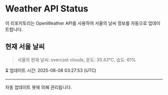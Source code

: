 
# Weather API Status

이 리포지토리는 OpenWeather API를 사용하여 서울의 날씨 정보를 자동으로 업데이트합니다.

## 현재 서울 날씨
> 서울의 현재 날씨: overcast clouds, 온도: 30.43°C, 습도: 61%

⏳ 업데이트 시간: 2025-08-08 03:27:53 (UTC)

---
자동 업데이트 봇에 의해 관리됩니다.
